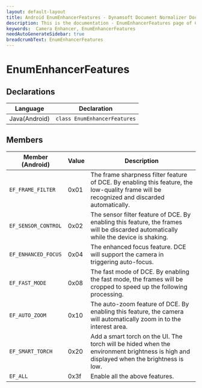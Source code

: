 ```yaml
---
layout: default-layout
title: Android EnumEnhancerFeatures - Dynamsoft Document Normalizer Documents
description: This is the documentation - EnumEnhancerFeatures page of CameraEnhancer library.
keywords:  Camera Enhancer, EnumEnhancerFeatures
needAutoGenerateSidebar: true
breadcrumbText: EnumEnhancerFeatures
---
```


# EnumEnhancerFeatures

## Declarations

| Language | Declaration |
|----------|-------------|
| Java(Android) | `class EnumEnhancerFeatures` |

## Members

| Member (Android) | Value | Description |
| ---------------- | ----- | ----------- |
| `EF_FRAME_FILTER` | 0x01 | The frame sharpness filter feature of DCE. By enabling this feature, the low-quality frame will be recognized and discarded automatically. |
| `EF_SENSOR_CONTROL` | 0x02 | The sensor filter feature of DCE. By enabling this feature, the frames will be discarded automatically while the device is shaking. |
| `EF_ENHANCED_FOCUS` | 0x04 | The enhanced focus feature. DCE will support the camera in triggering auto-focus. |
| `EF_FAST_MODE` | 0x08 | The fast mode of DCE. By enabling the fast mode, the frames will be cropped to speed up the following processing. |
| `EF_AUTO_ZOOM` | 0x10 | The auto-zoom feature of DCE. By enabling this feature, the camera will automatically zoom in to the interest area. |
| `EF_SMART_TORCH` | 0x20 | Add a smart torch on the UI. The torch will be hided when the environment brightness is high and displayed when the brightness is low. |
| `EF_ALL` | 0x3f | Enable all the above features. |
